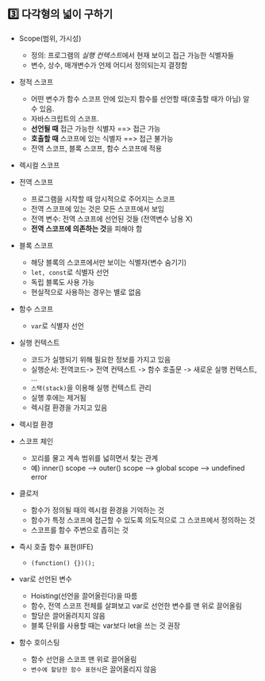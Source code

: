 ## :three: 다각형의 넓이 구하기
- Scope(범위, 가시성)
    - 정의: 프로그램의 *실행 컨텍스트*에서 현재 보이고 접근 가능한 식별자들
    - 변수, 상수, 매개변수가 언제 어디서 정의되는지 결정함
- 정적 스코프
    - 어떤 변수가 함수 스코프 안에 있는지 함수를 선언할 때(호출할 때가 아님) 알 수 있음. 
    - 자바스크립트의 스코프.
    - **선언될 때** 접근 가능한 식별자      ==> 접근 가능
    - **호출할 때** 스코프에 있는 식별자    ==> 접근 불가능
    - 전역 스코프, 블록 스코프, 함수 스코프에 적용

- 렉시컬 스코프


- 전역 스코프
    - 프로그램을 시작할 때 암시적으로 주어지는 스코프
    - 전역 스코프에 있는 것은 모든 스코프에서 보임
    - 전역 변수: 전역 스코프에 선언된 것들 (전역변수 남용 X)
    - **전역 스코프에 의존하는 것**을 피해야 함

- 블록 스코프
    - 해당 블록의 스코프에서만 보이는 식별자(변수 숨기기)
    - `let, const`로 식별자 선언
    - 독립 블록도 사용 가능
    - 현실적으로 사용하는 경우는 별로 없음

- 함수 스코프
    - `var`로 식별자 선언

- 실행 컨텍스트
    - 코드가 실행되기 위해 필요한 정보를 가지고 있음
    - 실행순서: 전역코드-> 전역 컨텍스트 -> 함수 호출문 -> 새로운 실행 컨텍스트, ...
    - `스택(stack)`을 이용해 실행 컨텍스트 관리
    - 실행 후에는 제거됨
    - 렉시컬 환경을 가지고 있음

- 렉시컬 환경

- 스코프 체인
    - 꼬리를 물고 계속 범위를 넓히면서 찾는 관계
    - 예) inner() scope --> outer() scope --> global scope --> undefined error

- 클로저
    - 함수가 정의될 때의 렉시컬 환경을 기억하는 것
    - 함수가 특정 스코프에 접근할 수 있도록 의도적으로 그 스코프에서 정의하는 것
    - 스코프를 함수 주변으로 좁히는 것

- 즉시 호출 함수 표현(IIFE)
    - `(function() {})();`

- var로 선언된 변수
    - Hoisting(선언을 끌어올린다)을 따름
    - 함수, 전역 스코프 전체를 살펴보고 var로 선언한 변수를 맨 위로 끌어올림
    - 할당은 끌어올려지지 않음
    - 블록 단위를 사용할 때는 var보다 let을 쓰는 것 권장

- 함수 호이스팅
    - 함수 선언을 스코프 맨 위로 끌어올림
    - `변수에 할당한 함수 표현식`은 끌어올리지 않음
